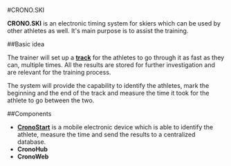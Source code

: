 #CRONO.SKI

**CRONO.SKI** is an electronic timing system for skiers which can be used by other athletes as well. It's main purpose is to assist the training.

##Basic idea

The trainer will set up a [**track**][1] for the athletes to go through it as fast as they can, multiple times. All the results are stored for further investigation and are relevant for the training process.

The system will provide the capability to identify the athletes, mark the beginning and the end of the track and measure the time it took for the athlete to go between the two.


##Components
- [**CronoStart**](CronoStart/) is a mobile electronic device which is able to identify the athlete, measure the time and send the results to a centralized database.
- **CronoHub**
- **CronoWeb**


[1]:https://www.dropbox.com/s/geszz4rchdaklyw/Ski%20track%20overview.png?dl=0
